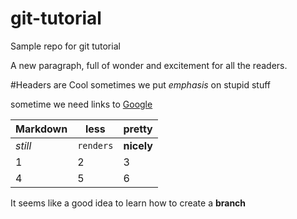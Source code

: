 # git-tutorial
Sample repo for git tutorial

A new paragraph, full of wonder and excitement for all the readers. 

#Headers are Cool
sometimes we put *emphasis* on stupid stuff

sometime we need links to [Google](https://google.com "Google's Homepage")

Markdown | less | pretty 
--- | --- | ---
*still* | `renders` | __nicely__
1 | 2 | 3
4 | 5 | 6 

It seems like a good idea to learn how to create a **branch** 

